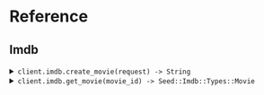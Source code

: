 # Reference
## Imdb
<details><summary><code>client.imdb.create_movie(request) -> String</code></summary>
<dl>
<dd>

#### 📝 Description

<dl>
<dd>

<dl>
<dd>

Add a movie to the database using the movies/* /... path.
</dd>
</dl>
</dd>
</dl>

#### 🔌 Usage

<dl>
<dd>

<dl>
<dd>

```ruby
client.imdb.create_movie({
  title: 'title',
  rating: 1.1
});
```
</dd>
</dl>
</dd>
</dl>

#### ⚙️ Parameters

<dl>
<dd>

<dl>
<dd>

**request:** `Seed::Imdb::Types::CreateMovieRequest` 
    
</dd>
</dl>
</dd>
</dl>


</dd>
</dl>
</details>

<details><summary><code>client.imdb.get_movie(movie_id) -> Seed::Imdb::Types::Movie</code></summary>
<dl>
<dd>

#### 🔌 Usage

<dl>
<dd>

<dl>
<dd>

```ruby
client.imdb.get_movie();
```
</dd>
</dl>
</dd>
</dl>

#### ⚙️ Parameters

<dl>
<dd>

<dl>
<dd>

**movieId:** `String` 
    
</dd>
</dl>
</dd>
</dl>


</dd>
</dl>
</details>
